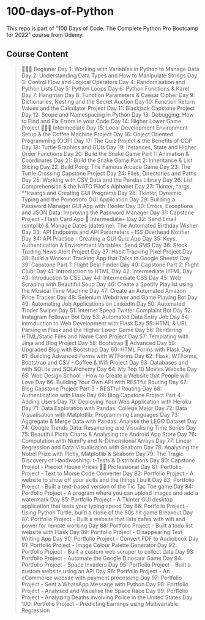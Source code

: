 # 100-days-of-Python

This repo is part of "100 Days of Code: The Complete Python Pro Bootcamp for 2022" course from Udemy. 

## Course Content
> 👨🏻‍🎓 Beginner
Day 1: Working with Variables in Python to Manage Data
Day 2: Understanding Data Types and How to Manipulate Strings
Day 3: Control Flow and Logical Operators
Day 4: Randomisation and Python Lists
Day 5: Python Loops
Day 6: Python Functions & Karel
Day 7: Hangman
Day 8: Function Parameters & Caesar Cipher
Day 9: Dictionaries, Nesting and the Secret Auction
Day 10: Function Return Values and the Calculator Project
Day 11: Blackjack Capstone Project
Day 12: Scope and Namespacing in Python
Day 13: Debugging: How to Find and Fix Errors in your Code
Day 14: Higher Lower Game Project
> 🏋🏻‍♂️ Intermediate
Day 15: Local Development Environment Setup & the Coffee Machine Project
Day 16: Object Oriented Programming (OOP)
Day 17: The Quiz Project & the Benefits of OOP
Day 18: Turtle Graphics and GUIs
Day 19: Instances, State and Higher Order Functions
Day 20: Build the Snake Game Part 1: Animation & Coordinates
Day 21: Build the Snake Game Part 2: Inheritance & List Slicing
Day 22: Build Pong: The Famous Arcade Game
Day 23: The Turtle Crossing Capstone Project
Day 24: Files, Directories and Paths
Day 25: Working with CSV Data and the Pandas Library
Day 26: List Comprehension & the NATO Pilot's Alphabet
Day 27: Tkinter, *args, **kwargs and Creating GUI Programs
Day 28: Tkinter, Dynamic Typing and the Pomodoro GUI Application
Day 29: Building a Password Manager GUI App with Tkinter
Day 30: Errors, Exceptions and JSON Data: Improving the Password Manager
Day 31: Capstone Project - Flash Card App
> 💪 Intermediate+
Day 32: Send Email (smtplib) & Manage Dates (datetime): The Automated Birthday Wisher
Day 33: API Endpoints and API Parameters - ISS Overhead Notifier
Day 34: API Practice - Creating a GUI Quiz App
Day 35: Keys, Authentication & Environment Variables: Send SMS
Day 36: Stock Trading News Alert Project
Day 37: Habit Tracking Pixel Project
Day 38: Build a Workout Tracking App that Talks to Google Sheets!
Day 39: Capstone Part 1: Flight Deal Finder
Day 40: Capstone Part 2: Flight Club!
Day 41: Introduction to HTML
Day 42: Intermediate HTML
Day 43: Introduction to CSS
Day 44: Intermediate CSS
Day 45: Web Scraping with Beautiful Soup
Day 46: Create a Spotify Playlist using the Musical Time Machine
Day 47: Create an Automated Amazon Price Tracker
Day 48: Selenium Webdriver and Game Playing Bot
Day 49: Automating Job Applications on LinkedIn
Day 50: Automated Tinder Swiper
Day 51: Internet Speed Twitter Complaint Bot
Day 52: Instagram Follower Bot
Day 53: Automated Data Entry Job
Day 54: Introduction to Web Development with Flask
Day 55: HTML & URL Parsing in Flask and the Higher Lower Game
Day 56: Rendering HTML/Static Files and Name Card Project
Day 57: Templating with Jinja and Blog Project
Day 58: Bootstrap
> 🚀 Advanced
Day 59: Upgraded Blog with Bootstrap
Day 60: HTML Forms with Flask
Day 61: Building Advanced Forms with WTForms
Day 62: Flask, WTForms, Bootstrap and CSV - Coffee & Wifi Project
Day 63: Databases and with SQLite and SQLAlchemy
Day 64: My Top 10 Movies Website
Day 65: Web Design School - How to Create a Website that People will Love
Day 66: Building Your Own API with RESTful Routing
Day 67: Blog Capstone Project Part 3 - RESTful Routing
Day 68: Authentication with Flask
Day 69: Blog Capstone Project Part 4 - Adding Users
Day 70: Deploying Your Web Application with Heroku
Day 71: Data Exploration with Pandas: College Major
Day 72: Data Visualisation with Matplotlib: Programming Languages
Day 73: Aggregate & Merge Data with Pandas: Analyse the LEGO Dataset
Day 74: Google Trends Data: Resampling and Visualising Time Series
Day 75: Beautiful Plotly Charts & Analysing the Android App Store
Day 76: Computation with NumPy and N-Dimensional Arrays
Day 77: Linear Regression and Data Visualisation with Seaborn
Day 78: Analysing the Nobel Prize with Plotly, Matplotlib & Seaborn
Day 79: The Tragic Discovery of Handwashing: t-Tests & Distributions
Day 80: Capstone Project - Predict House Prices
> 👨‍💻 Professional
Day 81: Portfolio Project - Text to Morse Code Converter
Day 82: Portfolio Project - A website to show off your skills and the things I built
Day 83: Portfolio Project - Built a text-based version of the Tic Tac Toe game
Day 84: Portfolio Project - A program where you can upload images and add a watermark
Day 85: Portfolio Project - A Tkinter GUI desktop application that tests your typing speed
Day 86: Portfolio Project - Using Python Turtle, build a clone of the 80s hit game Breakout
Day 87: Portfolio Project - Built a website that lists cafes with wifi and power for remote working
Day 88: Portfolio Project - Built a todo list website with Flask
Day 89: Portfolio Project - Disappearing Text Writing App
Day 90: Portfolio Project - Convert PDF to Audiobook
Day 91: Portfolio Project - Image Colour Palette Generator
Day 92: Portfolio Project - Built a custom web scraper to collect data
Day 93: Portfolio Project - Automate the Google Dinosaur Game
Day 94: Portfolio Project - Space Invaders
Day 95: Portfolio Project - Built a custom website using an API
Day 96: Portfolio Project - An eCommerce website with payment processing
Day 97: Portfolio Project - Sent a WhatsApp Message with Python
Day 98: Portfolio Project - Analysed and Visualise the Space Race
Day 99: Portfolio Project - Analyzing Deaths involving Police in the United States
Day 100: Portfolio Project - Predicting Earnings using Multivariable Regression
